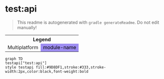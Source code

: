# test:api
> This readme is autogenerated with `gradle generateReadme`. Do not edit manually!
<table>
<tr><th colspan='2'>Legend</th></tr>
<tr><td style='text-align:center;'>Multiplatform</td><td style='text-align:center; background-color:#9D8DF1; color:black'>module-name</td></tr>
</table>

```mermaid
graph TD
testapi["test:api"]
style testapi fill:#9D8DF1,stroke:#333,stroke-width:2px,color:black,font-weight:bold
```
